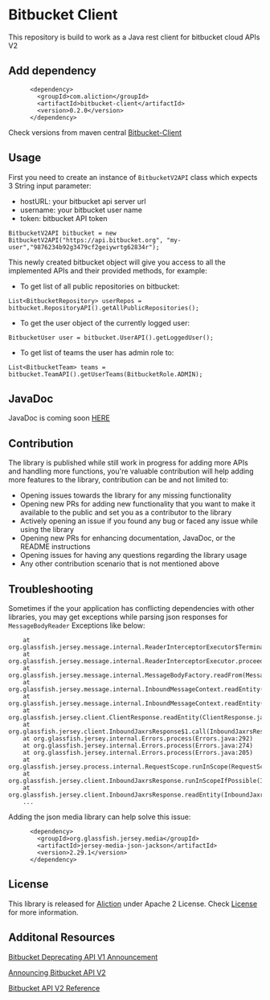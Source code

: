 # Bitbucket Client

This repository is build to work as a Java rest client for bitbucket cloud APIs V2

## Add dependency

```
      <dependency>
        <groupId>com.aliction</groupId>
        <artifactId>bitbucket-client</artifactId>
        <version>0.2.0</version>
      </dependency>
```

Check versions from maven central [Bitbucket-Client](https://mvnrepository.com/artifact/com.aliction/bitbucket-client)

## Usage
First you need to create an instance of `BitbucketV2API` class which expects 3 String input parameter:
* hostURL: your bitbucket api server url
* username: your bitbucket user name
* token: bitbucket API token

`BitbucketV2API bitbucket = new BitbucketV2API("https://api.bitbucket.org", "my-user","9876234b92g3479cf2geiywrtg62834r");`

This newly created bitbucket object will give you access to all the implemented APIs and their provided methods, for example:

* To get list of all public repositories on bitbucket:

`List<BitbucketRepository> userRepos = bitbucket.RepositoryAPI().getAllPublicRepositories();`

* To get the user object of the currently logged user:

`BitbucketUser user = bitbucket.UserAPI().getLoggedUser();`

* To get list of teams the user has admin role to:

`List<BitbucketTeam> teams = bitbucket.TeamAPI().getUserTeams(BitbucketRole.ADMIN);`

## JavaDoc

JavaDoc is coming soon [HERE](http://www.aliction.com/projects/bitbucket-client/javadoc)

## Contribution
The library is published while still work in progress for adding more APIs and handling more functions, you're valuable contribution will help adding more features to the library, contribution can be and not limited to:
* Opening issues towards the library for any missing functionality
* Opening new PRs for adding new functionality that you want to make it available to the public and set you as a contributor to the library
* Actively opening an issue if you found any bug or faced any issue while using the library
* Opening new PRs for enhancing documentation, JavaDoc, or the README instructions
* Opening issues for having any questions regarding the library usage
* Any other contribution scenario that is not mentioned above


## Troubleshooting

Sometimes if the your application has conflicting dependencies with other libraries, you may get exceptions while parsing json responses for `MessageBodyReader` Exceptions like below:

```Exception in thread "main" org.glassfish.jersey.message.internal.MessageBodyProviderNotFoundException: MessageBodyReader not found for media type=application/json;charset=utf-8, type=class com.aliction.gitproviders.bitbucket.objects.BitbucketCloudUser, genericType=class com.aliction.gitproviders.bitbucket.objects.BitbucketCloudUser.
	at org.glassfish.jersey.message.internal.ReaderInterceptorExecutor$TerminalReaderInterceptor.aroundReadFrom(ReaderInterceptorExecutor.java:208)
	at org.glassfish.jersey.message.internal.ReaderInterceptorExecutor.proceed(ReaderInterceptorExecutor.java:132)
	at org.glassfish.jersey.message.internal.MessageBodyFactory.readFrom(MessageBodyFactory.java:1071)
	at org.glassfish.jersey.message.internal.InboundMessageContext.readEntity(InboundMessageContext.java:850)
	at org.glassfish.jersey.message.internal.InboundMessageContext.readEntity(InboundMessageContext.java:784)
	at org.glassfish.jersey.client.ClientResponse.readEntity(ClientResponse.java:297)
	at org.glassfish.jersey.client.InboundJaxrsResponse$1.call(InboundJaxrsResponse.java:91)
	at org.glassfish.jersey.internal.Errors.process(Errors.java:292)
	at org.glassfish.jersey.internal.Errors.process(Errors.java:274)
	at org.glassfish.jersey.internal.Errors.process(Errors.java:205)
	at org.glassfish.jersey.process.internal.RequestScope.runInScope(RequestScope.java:365)
	at org.glassfish.jersey.client.InboundJaxrsResponse.runInScopeIfPossible(InboundJaxrsResponse.java:240)
	at org.glassfish.jersey.client.InboundJaxrsResponse.readEntity(InboundJaxrsResponse.java:88)
    ...

```
Adding the json media library can help solve this issue:

```   
	  <dependency>
        <groupId>org.glassfish.jersey.media</groupId>
        <artifactId>jersey-media-json-jackson</artifactId>
        <version>2.29.1</version>
      </dependency>
```


## License

This library is released for [Aliction](http://www.aliction.com) under Apache 2 License.
Check [License](LICENSE.txt) for more information.

## Additonal Resources

[Bitbucket Deprecating API V1 Announcement](https://developer.atlassian.com/cloud/bitbucket/deprecation-notice-v1-apis/)

[Announcing Bitbucket API V2](https://developer.atlassian.com/cloud/bitbucket/announcement-06-08-18-new-v2-apis/)

[Bitbucket API V2 Reference](https://developer.atlassian.com/bitbucket/api/2/reference/)
